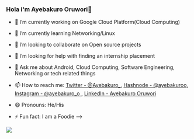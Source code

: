 ### Hola i'm Ayebakuro Oruwori👋



- 🔭 I’m currently working on Google Cloud Platform(Cloud Computing)
- 🌱 I’m currently learning Networking/Linux
- 👯 I’m looking to collaborate on Open source projects
- 🤔 I’m looking for help with finding an internship placement
- 💬 Ask me about Android, Cloud Computing, Software Engineering, Networking or tech related things
- 📫 How to reach me:
                    [Twitter - @Ayebakuro_](https://twitter.com/Ayebakuroo_),
                    [Hashnode - @ayebakuroo](https://ayebakuroo.hashnode.dev),
                    [Instagram - @ayebakuro_o  ](https://www.instagram.com/ayebakuro_o/),
                    [LinkedIn - Ayebakuro Oruwori ](https://www.linkedin.com/in/ayebakuro-oruwori-776846138/)
 
- 😄 Pronouns: He/His
- ⚡ Fun fact: I am a Foodie
-->

<img src="https://github-readme-stats.vercel.app/api?username=AyebakuroOruwori&&show_icons=true&title_color=fffffff&icon_color=bb2acf&text_color=daf7dc&bg_color=151515">
